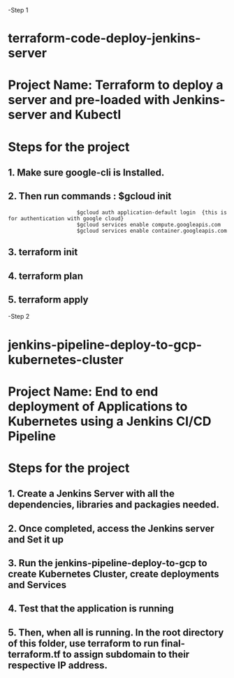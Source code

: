 -Step 1 
# terraform-code-deploy-jenkins-server
# Project Name: Terraform to deploy a server and pre-loaded with Jenkins-server and Kubectl
# Steps for the project

## 1. Make sure google-cli is Installed.
## 2. Then run commands : $gcloud init
                          $gcloud auth application-default login  {this is for authentication with google cloud}
                          $gcloud services enable compute.googleapis.com
                          $gcloud services enable container.googleapis.com

## 3. terraform init
## 4. terraform plan
## 5. terraform apply
                          

-Step 2
# jenkins-pipeline-deploy-to-gcp-kubernetes-cluster
# Project Name: End to end deployment of Applications to Kubernetes using a Jenkins CI/CD Pipeline
# Steps for the project

## 1. Create a Jenkins Server with all the dependencies, libraries and packagies needed.
## 2. Once completed, access the Jenkins server and Set it up
## 3. Run the jenkins-pipeline-deploy-to-gcp to create Kubernetes Cluster, create deployments and Services
## 4. Test that the application is running 
## 5. Then, when all is running. In the root directory of this folder, use terraform to run final-terraform.tf to assign subdomain to their respective IP address.
